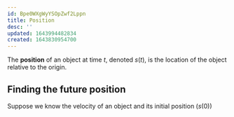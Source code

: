```yaml
---
id: Bpe0WXgWyYSOpZwf2Lppn
title: Position
desc: ''
updated: 1643994482834
created: 1643830954700
---
```


The **position** of an object at time $t$, denoted $s(t)$, is the location of the object relative to the origin.
## Finding the future position
Suppose we know the velocity of an object and its initial position ($s(0)$)